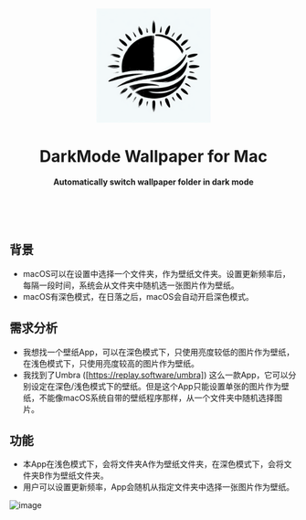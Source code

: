 <div align="center">
	<a href="https://github.com/YanTianlong-01/DarkMode-Wallpaper-for-Mac">
		<img src="AppIcon-readme.png" width="200" height="200">
	</a>
	<h1>DarkMode Wallpaper for Mac</h1>
	<p>
		<b>Automatically switch wallpaper folder in dark mode</b>
	</p>
	<br>
	<br>
	<br>
</div>


## 背景
- macOS可以在设置中选择一个文件夹，作为壁纸文件夹。设置更新频率后，每隔一段时间，系统会从文件夹中随机选一张图片作为壁纸。
- macOS有深色模式，在日落之后，macOS会自动开启深色模式。

## 需求分析
- 我想找一个壁纸App，可以在深色模式下，只使用亮度较低的图片作为壁纸，在浅色模式下，只使用亮度较高的图片作为壁纸。
- 我找到了Umbra ([https://replay.software/umbra]) 这么一款App，它可以分别设定在深色/浅色模式下的壁纸。但是这个App只能设置单张的图片作为壁纸，不能像macOS系统自带的壁纸程序那样，从一个文件夹中随机选择图片。

## 功能
- 本App在浅色模式下，会将文件夹A作为壁纸文件夹，在深色模式下，会将文件夹B作为壁纸文件夹。
- 用户可以设置更新频率，App会随机从指定文件夹中选择一张图片作为壁纸。
 
<img width="299" alt="image" src="https://github.com/user-attachments/assets/35a283cf-53f2-4963-b2b7-57708f2b5255">





